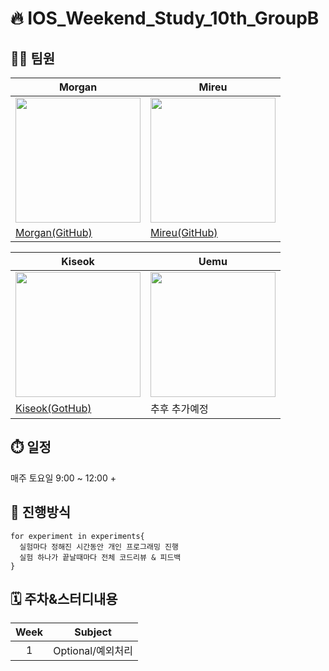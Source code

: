 # 🔥 IOS_Weekend_Study_10th_GroupB
## 🙋‍♂️ 팀원
|Morgan|Mireu|
|---|---|
<img src="https://avatars.githubusercontent.com/u/101351216?v=4" width="200" height="200"/>|<img src="https://avatars.githubusercontent.com/u/125941932?v=4" width="200" height="200"/>
|[Morgan(GitHub)](https://github.com/devjoon)|[Mireu(GitHub)](https://github.com/mireu79)|

|Kiseok|Uemu|
|---|---|
<img src="https://github.com/devjoon/IOS_Weekend_Study_10th_GroupB/assets/101351216/7ba2fc8c-c3f9-4df3-ab1e-72a66363c9b2" width="200" height="200"/>|<img src="https://github.com/devjoon/IOS_Weekend_Study_10th_GroupB/assets/101351216/9fdcd484-65fe-49c3-901d-8d7ebe09324f" width="200" height="200"/>
|[Kiseok(GotHub)](https://github.com/carti1108)|추후 추가예정|

## ⏱️ 일정
매주 토요일 9:00 ~ 12:00 +

## 🚦 진행방식
```
for experiment in experiments{
  실험마다 정해진 시간동안 개인 프로그래밍 진행
  실험 하나가 끝날때마다 전체 코드리뷰 & 피드백
}
```

## 🗓️ 주차&스터디내용
|Week|Subject|
|:---:|:---:|
|1|Optional/예외처리|
